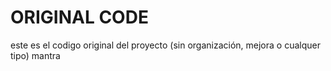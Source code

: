 # ORIGINAL CODE


este es el codigo original del proyecto (sin organización, mejora o cualquer tipo)
mantra

